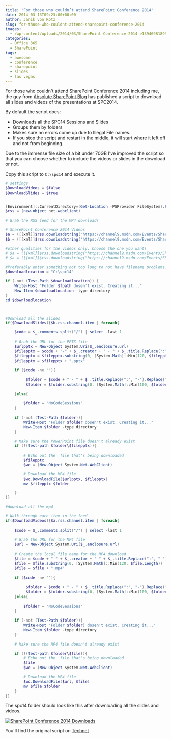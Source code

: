 ```yaml
---
title: 'For those who couldn’t attend SharePoint Conference 2014'
date: 2014-03-13T09:23:00+00:00
author: Janik von Rotz
slug: for-those-who-couldnt-attend-sharepoint-conference-2014
images:
  - /wp-content/uploads/2014/03/SharePoint-Conference-2014-e1394698189555.png
categories:
  - Office 365
  - SharePoint
tags:
  - awesome
  - conference
  - sharepoint
  - slides
  - las vegas
---
```

For those who couldn't attend SharePoint Conference 2014 including me, the guy from <a href="https://absolute-sharepoint.com/">Absolute SharePoint Blog</a> has published a script to download all slides and videos of the presentations at SPC2014.
<!--more-->
By default the script does:

<ul>
<li>Downloads all the SPC14 Sessions and Slides</li>
<li>Groups them by folders</li>
<li>Makes sure no errors come up due to Illegal File names.</li>
<li>If you stop the script and restart in the middle, it will start where it left off and not from beginning.</li>
</ul>

Due to the immense file size of a bit under 70GB I've improved the script so that you can choose whether to include the videos or slides in the download or not.

Copy this script to `C:\spc14` and execute it.

```powershell
# settings 
$DownloadVideos = $false
$DownloadSlides = $true


[Environment]::CurrentDirectory=(Get-Location -PSProvider FileSystem).ProviderPath 
$rss = (new-object net.webclient)

# Grab the RSS feed for the MP4 downloads

# SharePoint Conference 2014 Videos
$a = ([[xml]]$rss.downloadstring("https://channel9.msdn.com/Events/SharePoint-Conference/2014/RSS/mp4high")) 
$b = ([[xml]]$rss.downloadstring("https://channel9.msdn.com/Events/SharePoint-Conference/2014/RSS/slides")) 

#other qualities for the videos only. Choose the one you want!
# $a = ([[xml]]$rss.downloadstring("https://channel9.msdn.com/Events/SharePoint-Conference/2014/RSS/mp4")) 
# $a = ([[xml]]$rss.downloadstring("https://channel9.msdn.com/Events/SharePoint-Conference/2014/RSS/mp3")) 

#Preferably enter something not too long to not have filename problems! cut and paste them afterwards
$downloadlocation = "C:\spc14"

if (-not (Test-Path $downloadlocation)) { 
	Write-Host "Folder $fpath dosen't exist. Creating it..."  
	New-Item $downloadlocation -type directory 
}
cd $downloadlocation



#Download all the slides	
if($DownloadSlides){$b.rss.channel.item | foreach{   

	$code = $_.comments.split("/") | select -last 1	   
	
	# Grab the URL for the PPTX file
	$urlpptx = New-Object System.Uri($_.enclosure.url)  
    $filepptx = $code + "-" + $_.creator + " - " + $_.title.Replace(":", "-").Replace("?", "").Replace("/", "-").Replace("<", "").Replace("|", "").Replace('"',"").Replace("*","")
	$filepptx = $filepptx.substring(0, [System.Math]::Min(120, $filepptx.Length))
	$filepptx = $filepptx + ".pptx" 
	
	if ($code -ne ""){
	
		 $folder = $code + " - " + $_.title.Replace(":", "-").Replace("?", "").Replace("/", "-").Replace("<", "").Replace("|", "").Replace('"',"").Replace("*","")
		 $folder = $folder.substring(0, [System.Math]::Min(100, $folder.Length))
	
	}else{
	
		$folder = "NoCodeSessions"
	}
	
	if (-not (Test-Path $folder)){ 
		Write-Host "Folder $folder dosen't exist. Creating it..."  
		New-Item $folder -type directory 
	}	

	# Make sure the PowerPoint file doesn't already exist
	if (!(test-path $folder\$filepptx)){ 	
	
		# Echo out the  file that's being downloaded
		$filepptx
		$wc = (New-Object System.Net.WebClient)  

		# Download the MP4 file
		$wc.DownloadFile($urlpptx, $filepptx)
		mv $filepptx $folder 

	}
}}

#download all the mp4

# Walk through each item in the feed 
if($DownloadVideos){$a.rss.channel.item | foreach{   
	
	$code = $_.comments.split("/") | select -last 1	   
	
	# Grab the URL for the MP4 file
	$url = New-Object System.Uri($_.enclosure.url)  
	
	# Create the local file name for the MP4 download
	$file = $code + "-" + $_.creator + "-" + $_.title.Replace(":", "-").Replace("?", "").Replace("/", "-").Replace("<", "").Replace("|", "").Replace('"',"").Replace("*","")
	$file = $file.substring(0, [System.Math]::Min(120, $file.Length))
	$file = $file + ".mp4"  
	
	if ($code -ne ""){
	
		 $folder = $code + " - " + $_.title.Replace(":", "-").Replace("?", "").Replace("/", "-").Replace("<", "").Replace("|", "").Replace('"',"").Replace("*","")
		 $folder = $folder.substring(0, [System.Math]::Min(100, $folder.Length))
	}else{
	
		$folder = "NoCodeSessions"
	}
	
	if (-not (Test-Path $folder)){ 
		Write-Host "Folder $folder) dosen't exist. Creating it..."  
		New-Item $folder -type directory 
	}
		
	# Make sure the MP4 file doesn't already exist

	if (!(test-path $folder\$file)){ 	
		# Echo out the  file that's being downloaded
		$file
		$wc = (New-Object System.Net.WebClient)  

		# Download the MP4 file
		$wc.DownloadFile($url, $file)
		mv $file $folder
	}
}}
```

The spc14 folder should look like this after downloading all the slides and videos.

[![SharePoint Conference 2014 Downloads](/wp-content/uploads/2014/03/SharePoint-Conference-2014-Downloads.png)](/wp-content/uploads/2014/03/SharePoint-Conference-2014-Downloads.png)

You'll find the original script on <a href="https://gallery.technet.microsoft.com/PowerShell-Script-to-all-04e92a63">Technet</a>